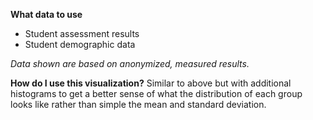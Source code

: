 **What data to use**

- Student assessment results
- Student demographic data

*Data shown are based on anonymized, measured results.*

**How do I use this visualization?** 
Similar to above but with additional histograms to get a better sense of what the distribution of each group looks like rather than simple the mean and standard deviation. 